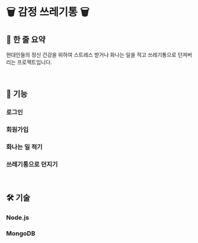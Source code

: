 # 🗑 감정 쓰레기통 🗑

## 📣 한 줄 요약
현대인들의 정신 건강을 위하여 스트레스 받거나 화나는 일을 적고 쓰레기통으로 던져버리는 프로젝트입니다.  

<br>

## 📖 기능
### 로그인
### 회원가입
### 화나는 일 적기
### 쓰레기통으로 던지기

<br>

## 🛠 기술
### Node.js
### MongoDB
### 